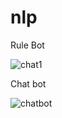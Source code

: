 # nlp

Rule Bot

![chat1](https://github.com/ArpitaSatsangi/nlp/assets/107709451/46659b8f-c05f-4b72-8fa0-c8b9b9397c6c)

Chat bot

![chatbot](https://github.com/ArpitaSatsangi/nlp/assets/107709451/f062e03a-78d3-47b4-a624-38a6f39506cc)
